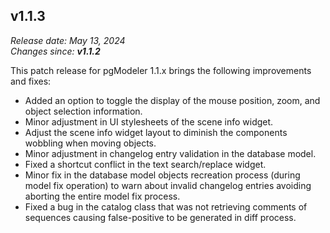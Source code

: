 v1.1.3
------
<em>Release date: May 13, 2024</em><br/>
<em>Changes since: <strong>v1.1.2</strong></em><br/>

This patch release for pgModeler 1.1.x brings the following improvements and fixes:

* Added an option to toggle the display of the mouse position, zoom, and object selection information.
* Minor adjustment in UI stylesheets of the scene info widget.
* Adjust the scene info widget layout to diminish the components wobbling when moving objects.
* Minor adjustment in changelog entry validation in the database model.
* Fixed a shortcut conflict in the text search/replace widget.
* Minor fix in the database model objects recreation process (during model fix operation) to warn about invalid changelog entries avoiding aborting the entire model fix process.
* Fixed a bug in the catalog class that was not retrieving comments of sequences causing false-positive to be generated in diff process.
